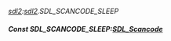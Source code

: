_[sdl2](../../modules/sdl2/sdl2-module.md):[sdl2](../../modules/sdl2/sdl2-module.md).SDL\_SCANCODE\_SLEEP_
##### Const SDL\_SCANCODE\_SLEEP:[SDL_Scancode](../../modules/sdl2/sdl2-sdl_scancode.md)
